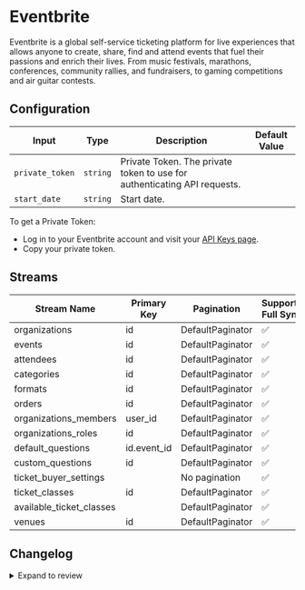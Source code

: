 # Eventbrite
Eventbrite is a global self-service ticketing platform for live experiences that allows anyone to create, share, find and attend events that fuel their passions and enrich their lives. From music festivals, marathons, conferences, community rallies, and fundraisers, to gaming competitions and air guitar contests.

## Configuration

| Input | Type | Description | Default Value |
|-------|------|-------------|---------------|
| `private_token` | `string` | Private Token. The private token to use for authenticating API requests. |  |
| `start_date` | `string` | Start date.  |  |

To get a Private Token:
- Log in to your Eventbrite account and visit your [API Keys page](https://www.eventbrite.com/platform/api-keys).
- Copy your private token.

## Streams
| Stream Name | Primary Key | Pagination | Supports Full Sync | Supports Incremental |
|-------------|-------------|------------|---------------------|----------------------|
| organizations | id | DefaultPaginator | ✅ |  ✅  |
| events | id | DefaultPaginator | ✅ |  ✅  |
| attendees | id | DefaultPaginator | ✅ |  ✅  |
| categories | id | DefaultPaginator | ✅ |  ❌  |
| formats | id | DefaultPaginator | ✅ |  ❌  |
| orders | id | DefaultPaginator | ✅ |  ✅  |
| organizations_members | user_id | DefaultPaginator | ✅ |  ❌  |
| organizations_roles | id | DefaultPaginator | ✅ |  ❌  |
| default_questions | id.event_id | DefaultPaginator | ✅ |  ❌  |
| custom_questions | id | DefaultPaginator | ✅ |  ❌  |
| ticket_buyer_settings |  | No pagination | ✅ |  ❌  |
| ticket_classes | id | DefaultPaginator | ✅ |  ❌  |
| available_ticket_classes |  | DefaultPaginator | ✅ |  ❌  |
| venues | id | DefaultPaginator | ✅ |  ❌  |

## Changelog

<details>
  <summary>Expand to review</summary>

| Version | Date | Pull Request | Subject |
|---------|------|--------------|---------|
| 0.0.14 | 2025-03-01 | [54917](https://github.com/airbytehq/airbyte/pull/54917) | Update dependencies |
| 0.0.13 | 2025-02-22 | [54425](https://github.com/airbytehq/airbyte/pull/54425) | Update dependencies |
| 0.0.12 | 2025-02-15 | [53761](https://github.com/airbytehq/airbyte/pull/53761) | Update dependencies |
| 0.0.11 | 2025-02-08 | [53326](https://github.com/airbytehq/airbyte/pull/53326) | Update dependencies |
| 0.0.10 | 2025-02-01 | [52869](https://github.com/airbytehq/airbyte/pull/52869) | Update dependencies |
| 0.0.9 | 2025-01-25 | [52353](https://github.com/airbytehq/airbyte/pull/52353) | Update dependencies |
| 0.0.8 | 2025-01-18 | [51707](https://github.com/airbytehq/airbyte/pull/51707) | Update dependencies |
| 0.0.7 | 2025-01-11 | [51071](https://github.com/airbytehq/airbyte/pull/51071) | Update dependencies |
| 0.0.6 | 2024-12-28 | [50513](https://github.com/airbytehq/airbyte/pull/50513) | Update dependencies |
| 0.0.5 | 2024-12-21 | [49994](https://github.com/airbytehq/airbyte/pull/49994) | Update dependencies |
| 0.0.4 | 2024-12-14 | [49494](https://github.com/airbytehq/airbyte/pull/49494) | Update dependencies |
| 0.0.3 | 2024-12-12 | [48962](https://github.com/airbytehq/airbyte/pull/48962) | Update dependencies |
| 0.0.2 | 2024-10-28 | [47521](https://github.com/airbytehq/airbyte/pull/47521) | Update dependencies |
| 0.0.1 | 2024-09-21 | | Initial release by [@topefolorunso](https://github.com/topefolorunso) via Connector Builder |

</details>
